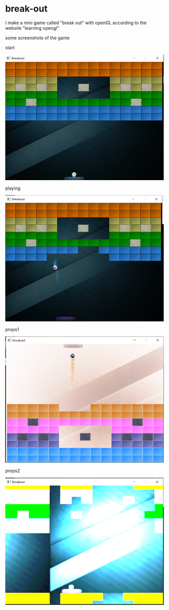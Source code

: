 # break-out
I make a mini game called "break out" with openGL according to the website "learning opengl"

some screenshots of the game

start

![start](https://github.com/seu-xh/break-out/blob/master/screenshots/start.png)


playing

![play](https://github.com/seu-xh/break-out/blob/master/screenshots/play.png)


props1

![](https://github.com/seu-xh/break-out/blob/master/screenshots/props1.png)

props2

![](https://github.com/seu-xh/break-out/blob/master/screenshots/props2.png)

